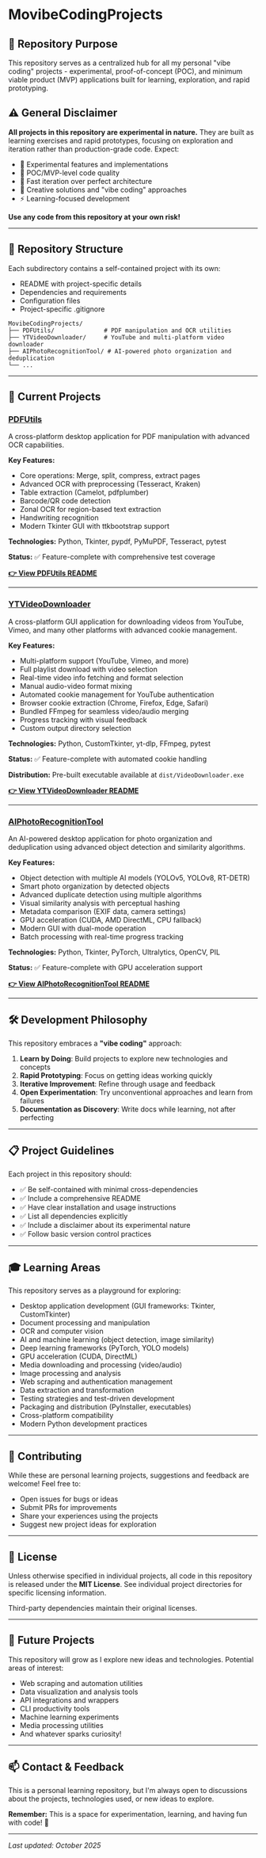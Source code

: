 # MovibeCodingProjects

## 🎯 Repository Purpose

This repository serves as a centralized hub for all my personal "vibe coding" projects - experimental, proof-of-concept (POC), and minimum viable product (MVP) applications built for learning, exploration, and rapid prototyping.

## ⚠️ General Disclaimer

**All projects in this repository are experimental in nature.** They are built as learning exercises and rapid prototypes, focusing on exploration and iteration rather than production-grade code. Expect:

- 🧪 Experimental features and implementations
- 🔬 POC/MVP-level code quality
- 🚀 Fast iteration over perfect architecture
- 🎨 Creative solutions and "vibe coding" approaches
- ⚡ Learning-focused development

**Use any code from this repository at your own risk!**

---

## 📁 Repository Structure

Each subdirectory contains a self-contained project with its own:
- README with project-specific details
- Dependencies and requirements
- Configuration files
- Project-specific .gitignore

```
MovibeCodingProjects/
├── PDFUtils/              # PDF manipulation and OCR utilities
├── YTVideoDownloader/     # YouTube and multi-platform video downloader
├── AIPhotoRecognitionTool/ # AI-powered photo organization and deduplication
└── ...
```

---

## 🚀 Current Projects

### [PDFUtils](./PDFUtils)

A cross-platform desktop application for PDF manipulation with advanced OCR capabilities.

**Key Features:**
- Core operations: Merge, split, compress, extract pages
- Advanced OCR with preprocessing (Tesseract, Kraken)
- Table extraction (Camelot, pdfplumber)
- Barcode/QR code detection
- Zonal OCR for region-based text extraction
- Handwriting recognition
- Modern Tkinter GUI with ttkbootstrap support

**Technologies:** Python, Tkinter, pypdf, PyMuPDF, Tesseract, pytest

**Status:** ✅ Feature-complete with comprehensive test coverage

[**👉 View PDFUtils README**](./PDFUtils/README.md)

---

### [YTVideoDownloader](./YTVideoDownloader)

A cross-platform GUI application for downloading videos from YouTube, Vimeo, and many other platforms with advanced cookie management.

**Key Features:**
- Multi-platform support (YouTube, Vimeo, and more)
- Full playlist download with video selection
- Real-time video info fetching and format selection
- Manual audio-video format mixing
- Automated cookie management for YouTube authentication
- Browser cookie extraction (Chrome, Firefox, Edge, Safari)
- Bundled FFmpeg for seamless video/audio merging
- Progress tracking with visual feedback
- Custom output directory selection

**Technologies:** Python, CustomTkinter, yt-dlp, FFmpeg, pytest

**Status:** ✅ Feature-complete with automated cookie handling

**Distribution:** Pre-built executable available at `dist/VideoDownloader.exe`

[**👉 View YTVideoDownloader README**](./YTVideoDownloader/README.md)

---

### [AIPhotoRecognitionTool](./AIPhotoRecognitionTool)

An AI-powered desktop application for photo organization and deduplication using advanced object detection and similarity algorithms.

**Key Features:**
- Object detection with multiple AI models (YOLOv5, YOLOv8, RT-DETR)
- Smart photo organization by detected objects
- Advanced duplicate detection using multiple algorithms
- Visual similarity analysis with perceptual hashing
- Metadata comparison (EXIF data, camera settings)
- GPU acceleration (CUDA, AMD DirectML, CPU fallback)
- Modern GUI with dual-mode operation
- Batch processing with real-time progress tracking

**Technologies:** Python, Tkinter, PyTorch, Ultralytics, OpenCV, PIL

**Status:** ✅ Feature-complete with GPU acceleration support

[**👉 View AIPhotoRecognitionTool README**](./AIPhotoRecognitionTool/README.md)

---

## 🛠️ Development Philosophy

This repository embraces a **"vibe coding"** approach:

1. **Learn by Doing**: Build projects to explore new technologies and concepts
2. **Rapid Prototyping**: Focus on getting ideas working quickly
3. **Iterative Improvement**: Refine through usage and feedback
4. **Open Experimentation**: Try unconventional approaches and learn from failures
5. **Documentation as Discovery**: Write docs while learning, not after perfecting

---

## 📋 Project Guidelines

Each project in this repository should:

- ✅ Be self-contained with minimal cross-dependencies
- ✅ Include a comprehensive README
- ✅ Have clear installation and usage instructions
- ✅ List all dependencies explicitly
- ✅ Include a disclaimer about its experimental nature
- ✅ Follow basic version control practices

---

## 🎓 Learning Areas

This repository serves as a playground for exploring:

- Desktop application development (GUI frameworks: Tkinter, CustomTkinter)
- Document processing and manipulation
- OCR and computer vision
- AI and machine learning (object detection, image similarity)
- Deep learning frameworks (PyTorch, YOLO models)
- GPU acceleration (CUDA, DirectML)
- Media downloading and processing (video/audio)
- Image processing and analysis
- Web scraping and authentication management
- Data extraction and transformation
- Testing strategies and test-driven development
- Packaging and distribution (PyInstaller, executables)
- Cross-platform compatibility
- Modern Python development practices

---

## 🤝 Contributing

While these are personal learning projects, suggestions and feedback are welcome! Feel free to:

- Open issues for bugs or ideas
- Submit PRs for improvements
- Share your experiences using the projects
- Suggest new project ideas for exploration

---

## 📜 License

Unless otherwise specified in individual projects, all code in this repository is released under the **MIT License**. See individual project directories for specific licensing information.

Third-party dependencies maintain their original licenses.

---

## 🔮 Future Projects

This repository will grow as I explore new ideas and technologies. Potential areas of interest:

- Web scraping and automation utilities
- Data visualization and analysis tools
- API integrations and wrappers
- CLI productivity tools
- Machine learning experiments
- Media processing utilities
- And whatever sparks curiosity!

---

## 📫 Contact & Feedback

This is a personal learning repository, but I'm always open to discussions about the projects, technologies used, or new ideas to explore.

**Remember:** This is a space for experimentation, learning, and having fun with code! 🎉

---

*Last updated: October 2025*
